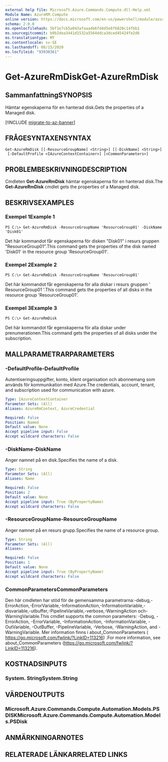 ```yaml
---
external help file: Microsoft.Azure.Commands.Compute.dll-Help.xml
Module Name: AzureRM.Compute
online version: https://docs.microsoft.com/en-us/powershell/module/azurerm.compute/get-azurermdisk
schema: 2.0.0
ms.openlocfilehash: 5bf1e7cb5a043afaaa4b6fd4d5e8f6820c14fbb1
ms.sourcegitcommit: b9b2dea3441d1532a5564ddca3dced45424fe2d6
ms.translationtype: MT
ms.contentlocale: sv-SE
ms.lasthandoff: 08/15/2020
ms.locfileid: "93930361"
---
```

# <span data-ttu-id="67e8f-101">Get-AzureRmDisk</span><span class="sxs-lookup"><span data-stu-id="67e8f-101">Get-AzureRmDisk</span></span>

## <span data-ttu-id="67e8f-102">Sammanfattning</span><span class="sxs-lookup"><span data-stu-id="67e8f-102">SYNOPSIS</span></span>
<span data-ttu-id="67e8f-103">Hämtar egenskaperna för en hanterad disk.</span><span class="sxs-lookup"><span data-stu-id="67e8f-103">Gets the properties of a Managed disk.</span></span>

[!INCLUDE [migrate-to-az-banner](../../includes/migrate-to-az-banner.md)]

## <span data-ttu-id="67e8f-104">FRÅGESYNTAXEN</span><span class="sxs-lookup"><span data-stu-id="67e8f-104">SYNTAX</span></span>

```
Get-AzureRmDisk [[-ResourceGroupName] <String>] [[-DiskName] <String>]
 [-DefaultProfile <IAzureContextContainer>] [<CommonParameters>]
```

## <span data-ttu-id="67e8f-105">PROBLEMBESKRIVNING</span><span class="sxs-lookup"><span data-stu-id="67e8f-105">DESCRIPTION</span></span>
<span data-ttu-id="67e8f-106">Cmdleten **Get-AzureRmDisk** hämtar egenskaperna för en hanterad disk.</span><span class="sxs-lookup"><span data-stu-id="67e8f-106">The **Get-AzureRmDisk** cmdlet gets the properties of a Managed disk.</span></span>

## <span data-ttu-id="67e8f-107">BESKRIVS</span><span class="sxs-lookup"><span data-stu-id="67e8f-107">EXAMPLES</span></span>

### <span data-ttu-id="67e8f-108">Exempel 1</span><span class="sxs-lookup"><span data-stu-id="67e8f-108">Example 1</span></span>
```
PS C:\> Get-AzureRmDisk -ResourceGroupName 'ResourceGroup01' -DiskName 'Disk01'
```

<span data-ttu-id="67e8f-109">Det här kommandot får egenskaperna för disken "Disk01" i resurs gruppen "ResourceGroup01".</span><span class="sxs-lookup"><span data-stu-id="67e8f-109">This command gets the properties of the disk named 'Disk01' in the resource group 'ResourceGroup01'.</span></span>

### <span data-ttu-id="67e8f-110">Exempel 2</span><span class="sxs-lookup"><span data-stu-id="67e8f-110">Example 2</span></span>
```
PS C:\> Get-AzureRmDisk -ResourceGroupName 'ResourceGroup01'
```

<span data-ttu-id="67e8f-111">Det här kommandot får egenskaperna för alla diskar i resurs gruppen ' ResourceGroup01 '.</span><span class="sxs-lookup"><span data-stu-id="67e8f-111">This command gets the properties of all disks in the resource group 'ResourceGroup01'.</span></span>

### <span data-ttu-id="67e8f-112">Exempel 3</span><span class="sxs-lookup"><span data-stu-id="67e8f-112">Example 3</span></span>
```
PS C:\> Get-AzureRmDisk
```

<span data-ttu-id="67e8f-113">Det här kommandot får egenskaperna för alla diskar under prenumerationen.</span><span class="sxs-lookup"><span data-stu-id="67e8f-113">This command gets the properties of all disks under the subscription.</span></span>

## <span data-ttu-id="67e8f-114">MALLPARAMETRAR</span><span class="sxs-lookup"><span data-stu-id="67e8f-114">PARAMETERS</span></span>

### <span data-ttu-id="67e8f-115">-DefaultProfile</span><span class="sxs-lookup"><span data-stu-id="67e8f-115">-DefaultProfile</span></span>
<span data-ttu-id="67e8f-116">Autentiseringsuppgifter, konto, klient organisation och abonnemang som används för kommunikation med Azure.</span><span class="sxs-lookup"><span data-stu-id="67e8f-116">The credentials, account, tenant, and subscription used for communication with azure.</span></span>

```yaml
Type: IAzureContextContainer
Parameter Sets: (All)
Aliases: AzureRmContext, AzureCredential

Required: False
Position: Named
Default value: None
Accept pipeline input: False
Accept wildcard characters: False
```

### <span data-ttu-id="67e8f-117">-DiskName</span><span class="sxs-lookup"><span data-stu-id="67e8f-117">-DiskName</span></span>
<span data-ttu-id="67e8f-118">Anger namnet på en disk.</span><span class="sxs-lookup"><span data-stu-id="67e8f-118">Specifies the name of a disk.</span></span>

```yaml
Type: String
Parameter Sets: (All)
Aliases: Name

Required: False
Position: 2
Default value: None
Accept pipeline input: True (ByPropertyName)
Accept wildcard characters: False
```

### <span data-ttu-id="67e8f-119">-ResourceGroupName</span><span class="sxs-lookup"><span data-stu-id="67e8f-119">-ResourceGroupName</span></span>
<span data-ttu-id="67e8f-120">Anger namnet på en resurs grupp.</span><span class="sxs-lookup"><span data-stu-id="67e8f-120">Specifies the name of a resource group.</span></span>

```yaml
Type: String
Parameter Sets: (All)
Aliases: 

Required: False
Position: 1
Default value: None
Accept pipeline input: True (ByPropertyName)
Accept wildcard characters: False
```

### <span data-ttu-id="67e8f-121">CommonParameters</span><span class="sxs-lookup"><span data-stu-id="67e8f-121">CommonParameters</span></span>
<span data-ttu-id="67e8f-122">Den här cmdleten har stöd för de gemensamma parametrarna:-debug,-ErrorAction,-ErrorVariable,-InformationAction,-InformationVariable,-disvariable,-utbuffer,-PipelineVariable,-verbose,-WarningAction och-WarningVariable.</span><span class="sxs-lookup"><span data-stu-id="67e8f-122">This cmdlet supports the common parameters: -Debug, -ErrorAction, -ErrorVariable, -InformationAction, -InformationVariable, -OutVariable, -OutBuffer, -PipelineVariable, -Verbose, -WarningAction, and -WarningVariable.</span></span> <span data-ttu-id="67e8f-123">Mer information finns i about_CommonParameters ( https://go.microsoft.com/fwlink/?LinkID=113216) .</span><span class="sxs-lookup"><span data-stu-id="67e8f-123">For more information, see about_CommonParameters (https://go.microsoft.com/fwlink/?LinkID=113216).</span></span>

## <span data-ttu-id="67e8f-124">KOSTNADS</span><span class="sxs-lookup"><span data-stu-id="67e8f-124">INPUTS</span></span>

### <span data-ttu-id="67e8f-125">System. String</span><span class="sxs-lookup"><span data-stu-id="67e8f-125">System.String</span></span>

## <span data-ttu-id="67e8f-126">VÄRDEN</span><span class="sxs-lookup"><span data-stu-id="67e8f-126">OUTPUTS</span></span>

### <span data-ttu-id="67e8f-127">Microsoft.Azure.Commands.Compute.Automation.Models.PSDISK</span><span class="sxs-lookup"><span data-stu-id="67e8f-127">Microsoft.Azure.Commands.Compute.Automation.Models.PSDisk</span></span>

## <span data-ttu-id="67e8f-128">ANMÄRKNINGAR</span><span class="sxs-lookup"><span data-stu-id="67e8f-128">NOTES</span></span>

## <span data-ttu-id="67e8f-129">RELATERADE LÄNKAR</span><span class="sxs-lookup"><span data-stu-id="67e8f-129">RELATED LINKS</span></span>

